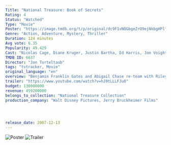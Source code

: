 ```yaml
---
Title: "National Treasure: Book of Secrets" 
Rating: 4
Status: "Watched"
Type: "Movie"
Poster: "https://image.tmdb.org/t/p/original/dc9F1vNOGbgeZrO9ejNkbgHPlfw.jpg"
Genre: "Action, Adventure, Mystery, Thriller"
Duration: 124 minutes
Avg vote: 6.35
Popularity: 49.429
Cast: "Nicolas Cage, Diane Kruger, Justin Bartha, Ed Harris, Jon Voight, Helen Mirren, Harvey Keitel, Bruce Greenwood, Ty Burrell, Albert Hall"
TMDB ID: 6637
Director: "Jon Turteltaub"
tags: "tvtracker, Movie"
original_language: "en"
overview: "Benjamin Franklin Gates and Abigail Chase re-team with Riley Poole and, now armed with a stack of long-lost pages from John Wilkes Booth's diary, Ben must follow a clue left there to prove his ancestor's innocence in the assassination of Abraham Lincoln."
trailer: "https://www.youtube.com/watch?v=hJ9tLLLFJu0"
budget: 130000000
revenue: 459200000
belongs_to_collection: "National Treasure Collection"
production_company: "Walt Disney Pictures, Jerry Bruckheimer Films"




release_date: 2007-12-13
---
```

![Poster](https://image.tmdb.org/t/p/original/dc9F1vNOGbgeZrO9ejNkbgHPlfw.jpg)
![Trailer](https://www.youtube.com/watch?v=hJ9tLLLFJu0)